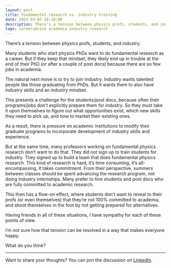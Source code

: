 ```yaml
---
layout: post
title: Fundamental research vs. industry training
date: 2023-03-07 16:10:00
description: There’s a tension between physics profs, students, and industry.
tags: careeradvice academia industry research
---
```

There’s a tension between physics profs, students, and industry.

Many students who start physics PhDs want to do fundamental research as a career. But if they keep that mindset, they likely end up in trouble at the end of their PhD (or after a couple of post docs) because there are so few jobs in academia.

The natural next move is to try to join industry. Industry wants talented people like those graduating from PhDs. But it wants them to also have industry skills and an industry mindset.

This presents a challenge for the students/post docs, because often their programs/jobs don’t explicitly prepare them for industry. So they must take it upon themselves to figure out what opportunities exist, which new skills they need to pick up, and how to market their existing ones.

As a result, there is pressure on academic institutions to modify their graduate programs to incorporate development of industry skills and experience.

But at the same time, many professors working on fundamental physics research don’t want to do that. They did not sign up to train students for industry. They signed up to build a team that does fundamental physics research. This kind of research is hard, it’s time consuming, it’s all-encompassing, it takes commitment. From their perspective, summers between classes should be spent advancing the research program, not doing industry internships. Many prefer to hire students and post docs who are fully committed to academic research.

This then has a flow-on effect, where students don’t want to reveal to their profs (or even themselves) that they’re not 100% committed to academia, and shoot themselves in the foot by not getting prepared for alternatives.

Having friends in all of these situations, I have sympathy for each of these points of view.

I’m not sure how that tension can be resolved in a way that makes everyone happy.

What do you think?

---

Want to share your thoughts? You can join the discussion on [LinkedIn](https://www.linkedin.com/posts/agata-branczyk_phd-research-career-activity-7038898095438405632-MjLy?utm_source=share&utm_medium=member_desktop).
